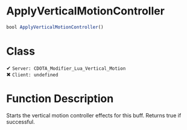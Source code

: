 # ApplyVerticalMotionController
```js
bool ApplyVerticalMotionController()
```
# Class
✔ `Server: CDOTA_Modifier_Lua_Vertical_Motion`  
✖ `Client: undefined`  

# Function Description
Starts the vertical motion controller effects for this buff.  Returns true if successful.
